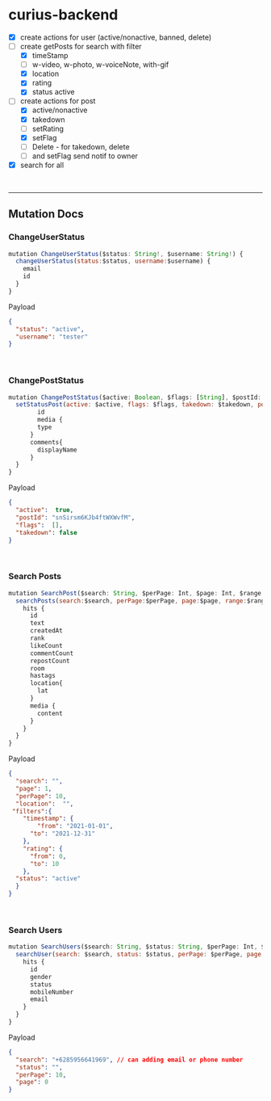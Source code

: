 # curius-backend

- [x] create actions for user (active/nonactive, banned, delete)
- [ ] create getPosts for search with filter 
  - [x] timeStamp
  - [ ] w-video, w-photo, w-voiceNote, with-gif
  - [x] location
  - [x] rating
  - [x] status active
- [ ] create actions for post 
  - [x] active/nonactive
  - [x] takedown
  - [ ] setRating
  - [x] setFlag
  - [ ] Delete - for takedown, delete
  - [ ] and setFlag send notif to owner
- [x] search for all

&nbsp;

------
## Mutation Docs

### ChangeUserStatus

```javascript
mutation ChangeUserStatus($status: String!, $username: String!) {
  changeUserStatus(status:$status, username:$username) {
  	email
    id
  }
}
```

Payload
```json
{
  "status": "active",
  "username": "tester"
}
```
&nbsp;

### ChangePostStatus

```javascript
mutation ChangePostStatus($active: Boolean, $flags: [String], $postId: String, $takedown:Boolean){
  setStatusPost(active: $active, flags: $flags, takedown: $takedown, postId: $postId) {
    	id
    	media {
        type
      }
      comments{
        displayName
      }
  }
}
```

Payload
```json
{
  "active":  true,
  "postId": "snSirsm6KJb4ftWXWvfM",
  "flags":  [],
  "takedown": false
}
```
&nbsp;

### Search Posts

```javascript
mutation SearchPost($search: String, $perPage: Int, $page: Int, $range: Float, $location:String, $request: RequestFilter) {
  searchPosts(search:$search, perPage:$perPage, page:$page, range:$range, request: $request, location:$location) {
    hits {
      id
      text
      createdAt
      rank
      likeCount
      commentCount
      repostCount
      room
      hastags
      location{
        lat
      }
      media {
        content
      }
    }
  }
}
```

Payload
```json
{
  "search": "",
  "page": 1,
  "perPage": 10,
  "location":  "",
 "filters":{
    "timestamp": {
    	"from": "2021-01-01",
      "to": "2021-12-31"
    },
    "rating": {
      "from": 0,
      "to": 10
    },
  "status": "active"
  }
}
```
&nbsp;

### Search Users

```javascript
mutation SearchUsers($search: String, $status: String, $perPage: Int, $page: Int ){
  searchUser(search: $search, status: $status, perPage: $perPage, page: $page ) {
    hits {
      id
      gender
      status
      mobileNumber
      email
    }
  }
}
```

Payload
```json
{
  "search": "+6285956641969", // can adding email or phone number
  "status": "",
  "perPage": 10,
  "page": 0
}
```
